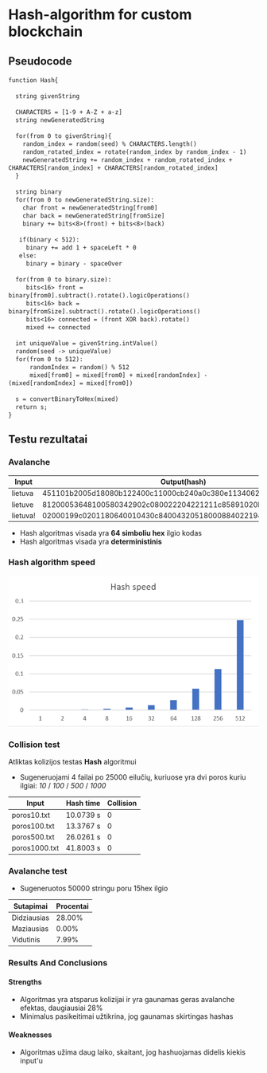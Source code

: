 # Hash-algorithm for custom blockchain

## Pseudocode
```
function Hash{

  string givenString
  
  CHARACTERS = [1-9 + A-Z + a-z]
  string newGeneratedString
  
  for(from 0 to givenString){
    random_index = random(seed) % CHARACTERS.length()
    random_rotated_index = rotate(random_index by random_index - 1)
    newGeneratedString += random_index + random_rotated_index + CHARACTERS[random_index] + CHARACTERS[random_rotated_index]
  }
  
  string binary
  for(from 0 to newGeneratedString.size):
    char front = newGeneratedString[from0]
    char back = newGeneratedString[fromSize]
    binary += bits<8>(front) + bits<8>(back)
   
   if(binary < 512):
     binary += add 1 + spaceLeft * 0
   else:
     binary = binary - spaceOver
  
  for(from 0 to binary.size):
     bits<16> front = binary[from0].subtract().rotate().logicOperations()
     bits<16> back = binary[fromSize].subtract().rotate().logicOperations()
     bits<16> connected = (front XOR back).rotate()
     mixed += connected
  
  int uniqueValue = givenString.intValue()
  random(seed -> uniqueValue)
  for(from 0 to 512):
      randomIndex = random() % 512
      mixed[from0] = mixed[from0] + mixed[randomIndex] - (mixed[randomIndex] = mixed[from0])
  
  s = convertBinaryToHex(mixed)
  return s;
}
```

## Testu rezultatai

### Avalanche

|     Input     | Output(hash)                                                    |
|-------------- | ----------------------------------------------------------------|
| lietuva       | 451101b2005d18080b122400c11000cb240a0c380e113406248002220122500 |
| lietuve       | 81200053648100580342902c080022204221211c85891020b00100e0a252249 |
| lietuva!      | 02000199c0201180640010430c84004320518000884022194ca040604800951 |

- Hash algoritmas visada yra **64 simboliu hex** ilgio kodas
- Hash algoritmas visada yra **deterministinis**

### Hash algorithm speed

![alt text](https://github.com/alojine/hash-algorithm/blob/master/Hash%20speed.png)

### Collision test

Atliktas kolizijos testas **Hash** algoritmui
- Sugeneruojami 4 failai po 25000 eilučių, kuriuose yra dvi poros kuriu ilgiai: *10* / *100* / *500* / *1000*

|     Input       | Hash time  |  Collision | 
|-----------------| -----------| -----------|
| poros10.txt     | 10.0739 s  | 0          |
| poros100.txt    | 13.3767 s  | 0          |
| poros500.txt    | 26.0261 s  | 0          |
| poros1000.txt   | 41.8003 s  | 0          |

### Avalanche test

- Sugeneruotos 50000 stringu poru 15hex ilgio

|     Sutapimai   | Procentai  |
|-----------------| -----------|
| Didziausias     | 28.00%     |
| Maziausias      | 0.00%      |
| Vidutinis       | 7.99%      |


### Results And Conclusions

#### Strengths
- Algoritmas yra atsparus kolizijai ir yra gaunamas geras avalanche efektas, daugiausiai 28%
- Minimalus pasikeitimai užtikrina, jog gaunamas skirtingas hashas

#### Weaknesses
- Algoritmas užima daug laiko, skaitant, jog hashuojamas didelis kiekis input'u
